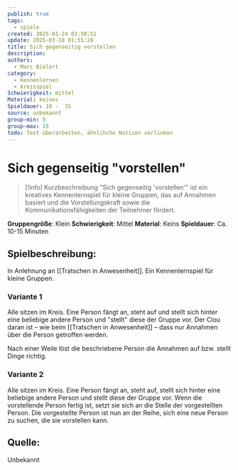 ```yaml
---
publish: true
tags:
  - spiele
created: 2025-01-24 03:50:51
update: 2025-03-18 01:55:28
title: Sich gegenseitig vorstellen
description: 
authors:
  - Marc Bielert
category:
  - kennenlernen
  - kreisspiel
Schwierigkeit: mittel
Material: keines
Spieldauer: 10 -  15
source: unbekannt
group-min: 5
group-max: 15
todo: Text überarbeiten, ähnlihche Notizen verlinken
---
```


# Sich gegenseitig "vorstellen"

> [!info] Kurzbeschreibung
> "Sich gegenseitig 'vorstellen'" ist ein kreatives Kennenlernspiel für kleine Gruppen, das auf Annahmen basiert und die Vorstellungskraft sowie die Kommunikationsfähigkeiten der Teilnehmer fördert.

**Gruppengröße**: Klein
**Schwierigkeit**: Mittel
**Material**: Keins
**Spieldauer**: Ca. 10-15 Minuten

## Spielbeschreibung:

In Anlehnung an [[Tratschen in Anwesenheit]]. Ein Kennenlernspiel für kleine Gruppen.

### Variante 1

Alle sitzen im Kreis. Eine Person fängt an, steht auf und stellt sich hinter eine beliebige andere Person und "stellt" diese der Gruppe vor.
Der Clou daran ist – wie beim [[Tratschen in Anwesenheit]] – dass nur Annahmen über die Person getroffen werden.

Nach einer Weile löst die beschriebene Person die Annahmen auf bzw. stellt Dinge richtig.

### Variante 2

Alle sitzen im Kreis.
Eine Person fängt an, steht auf, stellt sich hinter eine beliebige andere Person und stellt diese der Gruppe vor.
Wenn die vorstellende Person fertig ist, setzt sie sich an die Stelle der vorgestellten Person. Die vorgestellte Person ist nun an der Reihe, sich eine neue Person zu suchen, die sie vorstellen kann.

## **Quelle**:

Unbekannt
